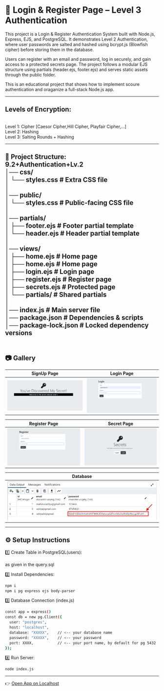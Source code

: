 # 🔐 Login & Register Page – Level 3 Authentication



This project is a Login & Register Authentication System built with Node.js, Express, EJS, and PostgreSQL.
It demonstrates Level 2 Authentication, where user passwords are salted and hashed using bcrypt.js (Blowfish cipher) before storing them in the database.

Users can register with an email and password, log in securely, and gain access to a protected secrets page.
The project follows a modular EJS structure using partials (header.ejs, footer.ejs) and serves static assets through the public folder.

This is an educational project that shows how to implement scoure authentication and oraganize a full-stack Node.js app.

---
## Levels of Encryption:
<br>
Level 1: Cipher [Caesor Cipher,Hill Cipher, Playfair Cipher,...]<br>
Level 2: Hashing<br>
Level 3: Salting Rounds + Hashing<br>

---
📂 Project Structure:<br>
9.2+Authentication+Lv.2<br>
│── css/<br>
│   └── styles.css           # Extra CSS file<br>
│<br>
│── public/<br>
│   └── styles.css           # Public-facing CSS file<br>
│<br>
│── partials/<br>
│   ├── footer.ejs           # Footer partial template<br>
│   └── header.ejs           # Header partial template<br>
│<br>
│── views/<br>
│   ├── home.ejs             # Home page<br>
│   ├── home.ejs             # Home page<br>
│   ├── login.ejs            # Login page<br>
│   ├── register.ejs         # Register page<br>
│   ├── secrets.ejs          # Protected page<br>
│   └── partials/            # Shared partials<br>
│<br>
│── index.js                 # Main server file<br>
│── package.json             # Dependencies & scripts<br>
│── package-lock.json        # Locked dependency versions<br>
<br>
---

## 📷 Gallery

| SignUp Page | Login Page |
|-------------|------------|
| ![al4](./imgg/al4.png) | ![al3](./imgg/al3.png) |

| Register Page | Secret Page |
|---------------|-------------|
| ![al1](./imgg/al1.png) | ![lgl3](./imgg/lgl3.png) |

| Database |
|----------|
| ![al2](./imgg/al2.png) |


---

## ⚙️ Setup Instructions

 1️⃣ Create Table in PostgreSQL(users):
 <br><br>
as given in the query.sql
 <br>
 
2️⃣ Install Dependencies:
```bash
npm i
npm i pg express ejs body-parser
```

3️⃣ Database Connection (index.js)
```bash
const app = express()
const db = new pg.Client({
  user: "postgres",
  host: "localhost",
  database: "XXXXX",    // <-- your database name
  password: "XXXXX",    // <-- your password
  port: XXXX,           // <-- your port name, by default for pg 5432
});
```
4️⃣ Run Server:
```bash
node index.js
```
---
👉 [Open App on Localhost](http://localhost:3000)
